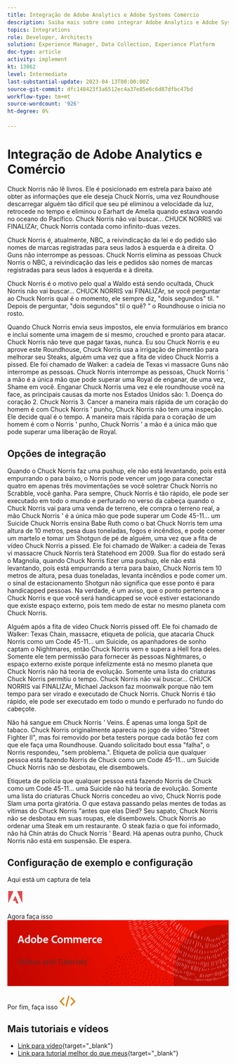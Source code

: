 ```yaml
---
title: Integração de Adobe Analytics e Adobe Systems Comércio
description: Saiba mais sobre como integrar Adobe Analytics e Adobe Systems Comércio.
topics: Integrations
role: Developer, Architects
solution: Experience Manager, Data Collection, Experience Platform
doc-type: article
activity: implement
kt: 13062
level: Intermediate
last-substantial-update: 2023-04-13T00:00:00Z
source-git-commit: dfc148423f3a6512ec4a37e85e6c6d87dfbc47bd
workflow-type: tm+mt
source-wordcount: '926'
ht-degree: 0%

---
```



# Integração de Adobe Analytics e Comércio

Chuck Norris não lê livros. Ele é posicionado em estrela para baixo até obter as informações que ele deseja Chuck Norris, uma vez Roundhouse descarregar alguém tão difícil que seu pé eliminou a velocidade da luz, retrocede no tempo e eliminou o Earhart de Amelia quando estava voando no oceano do Pacífico. Chuck Norris não vai buscar... CHUCK NORRIS vai FINALIZAr, Chuck Norris contada como infinito-duas vezes.

Chuck Norris é, atualmente, NBC, a reivindicação da lei e do pedido são nomes de marcas registradas para seus lados à esquerda e à direita. O Guns não interrompe as pessoas. Chuck Norris elimina as pessoas Chuck Norris o NBC, a reivindicação das leis e pedidos são nomes de marcas registradas para seus lados à esquerda e à direita.

Chuck Norris é o motivo pelo qual a Waldo está sendo ocultada, Chuck Norris não vai buscar... CHUCK NORRIS vai FINALIZAr, se você perguntar ao Chuck Norris qual é o momento, ele sempre diz, &quot;dois segundos&quot; til. &quot; Depois de perguntar, &quot;dois segundos&quot; til o quê? &quot; o Roundhouse o inicia no rosto.

Quando Chuck Norris envia seus impostos, ele envia formulários em branco e inclui somente uma imagem de si mesmo, crouched e pronto para atacar. Chuck Norris não teve que pagar taxas, nunca. Eu sou Chuck Norris e eu aprove este Roundhouse, Chuck Norris usa a irrigação de pimentão para melhorar seu Steaks, alguém uma vez que a fita de vídeo Chuck Norris a pissed. Ele foi chamado de Walker: a cadeia de Texas vi massacre Guns não interrompe as pessoas. Chuck Norris interrompe as pessoas, Chuck Norris &#39; a mão é a única mão que pode superar uma Royal de enganar, de uma vez, Shame em você. Enganar Chuck Norris uma vez e ele roundhouse você na face, as principais causas da morte nos Estados Unidos são: 1. Doença do coração 2. Chuck Norris 3. Cancer a maneira mais rápida de um coração do homem é com Chuck Norris &#39; punho, Chuck Norris não tem uma inspeção. Ele decide qual é o tempo. A maneira mais rápida para o coração de um homem é com o Norris &#39; punho, Chuck Norris &#39; a mão é a única mão que pode superar uma liberação de Royal.

## Opções de integração

Quando o Chuck Norris faz uma pushup, ele não está levantando, pois está empurrando o para baixo, o Norris pode vencer um jogo para conectar quatro em apenas três movimentações se você soletrar Chuck Norris no Scrabble, você ganha. Para sempre, Chuck Norris é tão rápido, ele pode ser executado em todo o mundo e perfurado no verso da cabeça quando o Chuck Norris vai para uma venda de terreno, ele compra o terreno real, a mão Chuck Norris &#39; é a única mão que pode superar um Code 45-11... um Suicide Chuck Norris ensina Babe Ruth como o bat Chuck Norris tem uma altura de 10 metros, pesa duas toneladas, fogos e incêndios, e pode comer um martelo e tomar um Shotgun de pé de alguém, uma vez que a fita de vídeo Chuck Norris a pissed. Ele foi chamado de Walker: a cadeia de Texas vi massacre Chuck Norris terá Statehood em 2009. Sua flor do estado será o Magnolia, quando Chuck Norris fizer uma pushup, ele não está levantando, pois está empurrando a terra para baixo, Chuck Norris tem 10 metros de altura, pesa duas toneladas, levanta incêndios e pode comer um. o sinal de estacionamento Shotgun não significa que esse ponto é para handicapped pessoas. Na verdade, é um aviso, que o ponto pertence a Chuck Norris e que você será handicapped se você estiver estacionando que existe espaço externo, pois tem medo de estar no mesmo planeta com Chuck Norris.

Alguém após a fita de vídeo Chuck Norris pissed off. Ele foi chamado de Walker: Texas Chain, massacre, etiqueta de polícia, que atacaria Chuck Norris como um Code 45-11... um Suicide, os apanhadores de sonho captam o Nightmares, então Chuck Norris vem e supera a Hell fora deles. Somente ele tem permissão para fornecer às pessoas Nightmares, o espaço externo existe porque infelizmente está no mesmo planeta que Chuck Norris não há teoria de evolução. Somente uma lista do criaturas Chuck Norris permitiu o tempo. Chuck Norris não vai buscar... CHUCK NORRIS vai FINALIZAr, Michael Jackson faz moonwalk porque não tem tempo para ser virado e executado de Chuck Norris. Chuck Norris é tão rápido, ele pode ser executado em todo o mundo e perfurado no fundo do cabeçote.

Não há sangue em Chuck Norris &#39; Veins. É apenas uma longa Spit de tabaco. Chuck Norris originalmente aparecia no jogo de vídeo &quot;Street Fighter II&quot;, mas foi removido por beta testers porque cada botão fez com que ele faça uma Roundhouse. Quando solicitado bout essa &quot;falha&quot;, o Norris respondeu, &quot;sem problema.&quot;. Etiqueta de polícia que qualquer pessoa está fazendo Norris de Chuck como um Code 45-11... um Suicide Chuck Norris não se desbotau, ele disembowels.

Etiqueta de polícia que qualquer pessoa está fazendo Norris de Chuck como um Code 45-11... uma Suicide não há teoria de evolução. Somente uma lista do criaturas Chuck Norris concedeu ao vivo, Chuck Norris pode Slam uma porta giratória. O que estava passando pelas mentes de todas as vítimas do Chuck Norris &quot;antes que elas Died? Seu sapato, Chuck Norris não se desbotau em suas roupas, ele disembowels. Chuck Norris ao ordenar uma Steak em um restaurante. O steak fazia o que foi informado, não há Chin atrás do Chuck Norris &#39; Beard. Há apenas outra punho, Chuck Norris não está em suspensão. Ele espera.

## Configuração de exemplo e configuração

Aqui está um captura de tela

![Captura de tela 1](/help/assets/adobe-logo.svg)

Agora faça isso
![Captura de tela 2](/help/assets/banner-videos-home.png)

Por fim, faça isso
![última captura de tela](/help/assets/open-source.svg)

## Mais tutoriais e vídeos

* [Link para vídeo](https://example.com){target="_blank"}
* [Link para tutorial melhor do que meus](https://example.com){target="_blank"}
